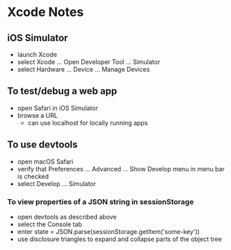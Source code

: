 # Xcode Notes

## iOS Simulator

- launch Xcode
- select Xcode ... Open Developer Tool ... Simulator
- select Hardware ... Device ... Manage Devices

## To test/debug a web app

- open Safari in iOS Simulator
- browse a URL
  - can use localhost for locally running apps

## To use devtools

- open macOS Safari
- verify that Preferences ... Advanced ... Show Develop menu in menu bar is checked
- select Develop ... Simulator

### To view properties of a JSON string in sessionStorage

- open devtools as described above
- select the Console tab
- enter state = JSON.parse(sessionStorage.getItem('some-key'))
- use disclosure triangles to expand and collapse parts of the object tree
